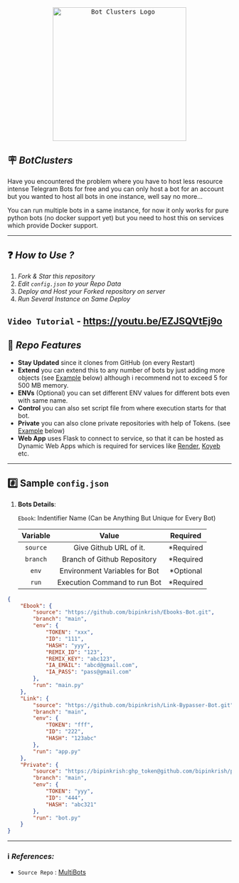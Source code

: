 <div align="center">
    <a href="https://github.com/MysteryDemon/BotClusters">
        <kbd>
            <img width="300" src="https://te.legra.ph/file/337898fcd33f27b9de71d.jpg" alt="Bot Clusters Logo">
        </kbd>
    </a>
</div>


## 🪧 ***BotClusters***

Have you encountered the problem where you have to host less resource intense Telegram Bots for free and you can only host a bot for an account but you wanted to host all bots in one instance, well say no more...

You can run multiple bots in a same instance, for now it only works for pure python bots (no docker support yet) but you need to host this on services which provide Docker support.

---

## ❓️ ***How to Use ?***

1. *Fork & Star this repository*
2. *Edit `config.json` to your Repo Data*
3. *Deploy and Host your Forked repository on server*
4. *Run Several Instance on Same Deploy*
   
```Video Tutorial``` - https://youtu.be/EZJSQVtEj9o 
---

## 🔰 ***Repo Features***

* **Stay Updated** since it clones from GitHub (on every Restart)
* **Extend** you can extend this to any number of bots by just adding more objects (see [Example](#example) below) although i recommend not to exceed 5 for 500 MB memory.
* **ENVs** (Optional) you can set different ENV values for different bots even with same name.
* **Control** you can also set script file from where execution starts for that bot.
* **Private** you can also clone private repositories with help of Tokens. (see [Example](#example) below)
* **Web App** uses Flask to connect to service, so that it can be hosted as Dynamic Web Apps which is required for services like [Render](https://render.com/), [Koyeb](https://Koyeb.com/) etc.

---

## #️⃣ **Sample** `config.json`

1. **Bots Details**:

   `Ebook`: Indentifier Name (Can be Anything But Unique for Every Bot)

    |Variable|Value|Required|
    |:---:|:---:|:---:|
    |`source`|Give Github URL of it.|*Required|
    |`branch`|Branch of Github Repository|*Required|
    |`env`|Environment Variables for Bot|*Optional|
    |`run`|Execution Command to run Bot|*Required|
    


```json
{   
    "Ebook": {
        "source": "https://github.com/bipinkrish/Ebooks-Bot.git",
        "branch": "main",
        "env": {
            "TOKEN": "xxx",
            "ID": "111",
            "HASH": "yyy",
            "REMIX_ID": "123",
            "REMIX_KEY": "abc123",
            "IA_EMAIL": "abcd@gmail.com",
            "IA_PASS": "pass@gmail.com"
        },
        "run": "main.py"
    },
    "Link": {
        "source": "https://github.com/bipinkrish/Link-Bypasser-Bot.git",
        "branch": "main",
        "env": {
            "TOKEN": "fff",
            "ID": "222",
            "HASH": "123abc"
        },
        "run": "app.py"
    },
    "Private": {
        "source": "https://bipinkrish:ghp_token@github.com/bipinkrish/private.git",
        "branch": "main",
        "env": {
            "TOKEN": "yyy",
            "ID": "444",
            "HASH": "abc321"
        },
        "run": "bot.py"
    }
}
```

---

### ℹ️ ***References:***

- `Source Repo` : [MultiBots](https://github.com/bipinkrish/MultiBots)
